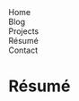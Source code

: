 <script src="http://code.jquery.com/jquery-3.2.1.min.js"></script>
<script src="/assets/js/menu-nav.js"></script>

<div id="site-menu-home" class="site-menu">
  <div id="site-menu-button-containter-home" class="site-menu-button-container"><div id="site-menu-button-home" class="site-menu-button">Home</div></div><div id="site-menu-button-container-blog" class="site-menu-button-container"><div id="site-menu-button-blog" class="site-menu-button">Blog</div></div><div id="site-menu-button-container-projects" class="site-menu-button-container"><div id="site-menu-button-projects" class="site-menu-button">Projects</div></div><div id="site-menu-button-container-resume" class="site-menu-button-container"><div id="site-menu-button-resume" class="site-menu-button disabled">R&#233;sum&#233;</div></div><div id="site-menu-button-container-contact" class="site-menu-button-container"><div id="site-menu-button-contact" class="site-menu-button">Contact</div></div>
</div>

# R&#233;sum&#233; #
